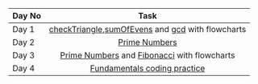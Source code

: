 | Day No |               Task             |   
| ------ | :----------------------------: |
| Day 1  |  [checkTriangle](https://github.com/Muskan2905/PlacementPrep/tree/main/C%2B%2B%20Questions/Problems/checkTriangle.cpp),[sumOfEvens](https://github.com/Muskan2905/PlacementPrep/tree/main/C%2B%2B%20Questions/Problems/sumOfEvens.cpp) and [gcd](https://github.com/Muskan2905/PlacementPrep/tree/main/C%2B%2B%20Questions/Problems/gcd.cpp) with flowcharts|
| Day 2  |  [Prime Numbers](https://github.com/Muskan2905/PlacementPrep/blob/main/C%2B%2B%20Questions/Problems/primeNumbers.cpp) | 
| Day 3  |  [Prime Numbers](https://github.com/Muskan2905/PlacementPrep/blob/main/C%2B%2B%20Questions/Problems/primeNumbers.cpp) and [Fibonacci](https://github.com/Muskan2905/PlacementPrep/blob/main/C%2B%2B%20Questions/Problems/fibonacci.cpp) with flowcharts| 
| Day 4  | [Fundamentals coding practice](https://classroom.codingninjas.com/app/classroom/me/920/content/13432/offering/115551/problem/1039) |


